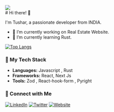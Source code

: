 <div>
<img src="https://myreadme.vercel.app/api/embed/Notnobcoder?panels=userstatistics,toprepositories,toplanguages,commitgraph" />
</div>
# Hi there! 👋

I'm Tushar, a passionate developer from INDIA.

- 🔭 I’m currently working on Real Estate Website.
- 🌱 I’m currently learning Rust.


[![Top Langs](https://github-readme-stats.vercel.app/api/top-langs/?username=Notnobcoder&layout=compact&theme=radical)](https://github.com/your-username)

### 🚀 My Tech Stack

- **Languages:** Javascript , Rust
- **Frameworks:** React, Next Js
- **Tools:** Zod , React-hook-form , Pyright

### 🤝 Connect with Me

[![LinkedIn](https://img.shields.io/badge/-LinkedIn-blue?style=flat-square&logo=linkedin&logoColor=white)](https://www.linkedin.com/in/your-linkedin)
[![Twitter](https://img.shields.io/badge/-Twitter-1ca0f1?style=flat-square&logo=twitter&logoColor=white)](https://twitter.com/your-twitter)
[![Website](https://img.shields.io/badge/-Portfolio-%233e4e68?style=flat-square&logo=react&logoColor=white)](https://your-portfolio.com)

